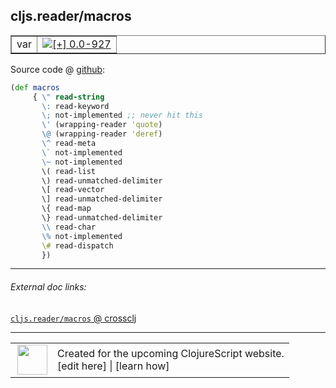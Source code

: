 ## cljs.reader/macros



 <table border="1">
<tr>
<td>var</td>
<td><a href="https://github.com/cljsinfo/cljs-api-docs/tree/0.0-927"><img valign="middle" alt="[+] 0.0-927" title="Added in 0.0-927" src="https://img.shields.io/badge/+-0.0--927-lightgrey.svg"></a> </td>
</tr>
</table>









Source code @ [github](https://github.com/clojure/clojurescript/blob/r971/src/cljs/cljs/reader.cljs#L310-L328):

```clj
(def macros
     { \" read-string
       \: read-keyword
       \; not-implemented ;; never hit this
       \' (wrapping-reader 'quote)
       \@ (wrapping-reader 'deref)
       \^ read-meta
       \` not-implemented
       \~ not-implemented
       \( read-list
       \) read-unmatched-delimiter
       \[ read-vector
       \] read-unmatched-delimiter
       \{ read-map
       \} read-unmatched-delimiter
       \\ read-char
       \% not-implemented
       \# read-dispatch
       })
```

<!--
Repo - tag - source tree - lines:

 <pre>
clojurescript @ r971
└── src
    └── cljs
        └── cljs
            └── <ins>[reader.cljs:310-328](https://github.com/clojure/clojurescript/blob/r971/src/cljs/cljs/reader.cljs#L310-L328)</ins>
</pre>

-->

---



###### External doc links:

[`cljs.reader/macros` @ crossclj](http://crossclj.info/fun/cljs.reader.cljs/macros.html)<br>

---

 <table>
<tr><td>
<img valign="middle" align="right" width="48px" src="http://i.imgur.com/Hi20huC.png">
</td><td>
Created for the upcoming ClojureScript website.<br>
[edit here] | [learn how]
</td></tr></table>

[edit here]:https://github.com/cljsinfo/cljs-api-docs/blob/master/cljsdoc/cljs.reader_macros.cljsdoc
[learn how]:https://github.com/cljsinfo/cljs-api-docs/wiki/cljsdoc-files

<!--

This information was too distracting to show to readers, but I'll leave it
commented here since it is helpful to:

- pretty-print the data used to generate this document
- and show how to retrieve that data



The API data for this symbol:

```clj
{:ns "cljs.reader",
 :name "macros",
 :type "var",
 :source {:code "(def macros\n     { \\\" read-string\n       \\: read-keyword\n       \\; not-implemented ;; never hit this\n       \\' (wrapping-reader 'quote)\n       \\@ (wrapping-reader 'deref)\n       \\^ read-meta\n       \\` not-implemented\n       \\~ not-implemented\n       \\( read-list\n       \\) read-unmatched-delimiter\n       \\[ read-vector\n       \\] read-unmatched-delimiter\n       \\{ read-map\n       \\} read-unmatched-delimiter\n       \\\\ read-char\n       \\% not-implemented\n       \\# read-dispatch\n       })",
          :title "Source code",
          :repo "clojurescript",
          :tag "r971",
          :filename "src/cljs/cljs/reader.cljs",
          :lines [310 328]},
 :full-name "cljs.reader/macros",
 :full-name-encode "cljs.reader_macros",
 :history [["+" "0.0-927"]]}

```

Retrieve the API data for this symbol:

```clj
;; from Clojure REPL
(require '[clojure.edn :as edn])
(-> (slurp "https://raw.githubusercontent.com/cljsinfo/cljs-api-docs/catalog/cljs-api.edn")
    (edn/read-string)
    (get-in [:symbols "cljs.reader/macros"]))
```

-->

